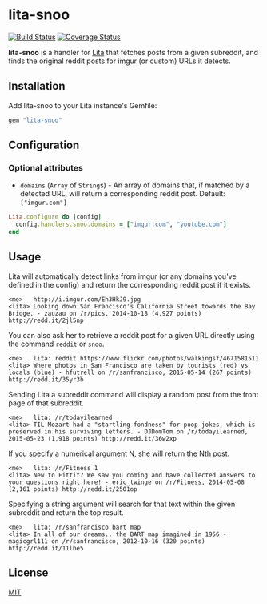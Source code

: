 # lita-snoo

[![Build Status](https://travis-ci.org/tristaneuan/lita-snoo.png?branch=master)](https://travis-ci.org/tristaneuan/lita-snoo)
[![Coverage Status](https://coveralls.io/repos/tristaneuan/lita-snoo/badge.png)](https://coveralls.io/r/tristaneuan/lita-snoo)

**lita-snoo** is a handler for [Lita](https://github.com/jimmycuadra/lita) that fetches posts from a given subreddit, and finds the original reddit posts for imgur (or custom) URLs it detects.

## Installation

Add lita-snoo to your Lita instance's Gemfile:

``` ruby
gem "lita-snoo"
```

## Configuration

### Optional attributes

* `domains` (`Array` of `String`s) - An array of domains that, if matched by a detected URL, will return a corresponding reddit post. Default: `["imgur.com"]`

``` ruby
Lita.configure do |config|
  config.handlers.snoo.domains = ["imgur.com", "youtube.com"]
end
```

## Usage

Lita will automatically detect links from imgur (or any domains you've defined in the config) and return the corresponding reddit post if it exists.
```
<me>   http://i.imgur.com/Eh3HkJ9.jpg
<lita> Looking down San Francisco's California Street towards the Bay Bridge. - zauzau on /r/pics, 2014-10-18 (4,927 points) http://redd.it/2jl5np
```

You can also ask her to retrieve a reddit post for a given URL directly using the command `reddit` or `snoo`.
```
<me>   lita: reddit https://www.flickr.com/photos/walkingsf/4671581511
<lita> Where photos in San Francisco are taken by tourists (red) vs locals (blue) - hfutrell on /r/sanfrancisco, 2015-05-14 (267 points) http://redd.it/35yr3b
```

Sending Lita a subreddit command will display a random post from the front page of that subreddit.
```
<me>   lita: /r/todayilearned
<lita> TIL Mozart had a "startling fondness" for poop jokes, which is preserved in his surviving letters. - DJDomTom on /r/todayilearned, 2015-05-23 (1,918 points) http://redd.it/36w2xp
```

If you specify a numerical argument N, she will return the Nth post.
```
<me>   lita: /r/Fitness 1
<lita> New to Fittit? We saw you coming and have collected answers to your questions right here! - eric_twinge on /r/Fitness, 2014-05-08 (2,161 points) http://redd.it/2501op
```

Specifying a string argument will search for that text within the given subreddit and return the top result.
```
<me>   lita: /r/sanfrancisco bart map
<lita> In all of our dreams...the BART map imagined in 1956 - magicgrl111 on /r/sanfrancisco, 2012-10-16 (320 points) http://redd.it/11lbe5
```

## License

[MIT](http://opensource.org/licenses/MIT)
